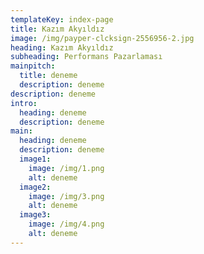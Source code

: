 ```yaml
---
templateKey: index-page
title: Kazım Akyıldız
image: /img/payper-clcksign-2556956-2.jpg
heading: Kazım Akyıldız
subheading: Performans Pazarlaması
mainpitch:
  title: deneme
  description: deneme
description: deneme
intro:
  heading: deneme
  description: deneme
main:
  heading: deneme
  description: deneme
  image1:
    image: /img/1.png
    alt: deneme
  image2:
    image: /img/3.png
    alt: deneme
  image3:
    image: /img/4.png
    alt: deneme
---
```

